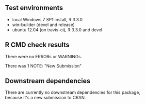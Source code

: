 ## Test environments
* local Windows 7 SP1 install, R 3.3.0
* win-builder (devel and release)
* ubuntu 12.04 (on travis-ci), R 3.3.0 and devel 

## R CMD check results
There were no ERRORs or WARNINGs.

There was 1 NOTE:
"New Submission"

## Downstream dependencies
There are currently no downstream dependencies for this package, because it's
    a new submission to CRAN.